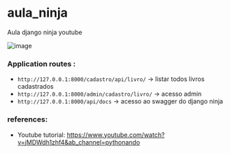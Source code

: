 # aula_ninja
Aula django ninja youtube

![image](https://github.com/matefs/aula_ninja/assets/30128774/4d8df995-ea48-4a35-a82b-d5c21f5b3cd5)


### Application routes : 

- `http://127.0.0.1:8000/cadastro/api/livro/` -> listar todos livros cadastrados 
- `http://127.0.0.1:8000/admin/cadastro/livro/` -> acesso admin 
- `http://127.0.0.1:8000/api/docs` -> acesso ao swagger do django ninja

### references: 
- Youtube tutorial: https://www.youtube.com/watch?v=jMDWdh1zhf4&ab_channel=pythonando 
